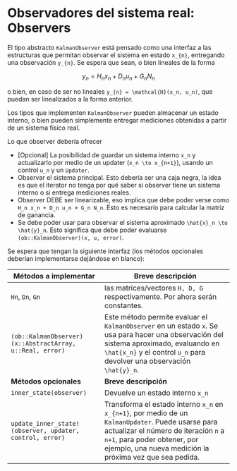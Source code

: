 # Observadores del sistema real: Observers 

El tipo abstracto `KalmanObserver` está pensado como una interfaz a las estructuras
que permitan observar el sistema en estado ``x_{n}``, entregando una observación
``y_{n}``. Se espera que sean, o bien lineales de la forma

```math
y_{n} = H_n x_n + D_n u_n + G_n N_n
```
o bien, en caso de ser no lineales ``y_{n} = \mathcal{H}(x_n, u_n)``, que puedan ser linealizados a la forma anterior. 

Los tipos que implementen `KalmanObserver` pueden almacenar un estado interno, o bien pueden simplemente entregar mediciones obtenidas a partir de un sistema físico real.

Lo que observer debería ofrecer 
- [Opcional] La posibilidad de guardar un sistema interno ``x_n`` y actualizarlo por medio de un updater (``x_n \to x_{n+1}``), usando un control ``u_n`` y un `Updater`. 
- Observar el sistema principal. Esto debería ser una caja negra, la idea es que el iterator no tenga por qué saber si observer tiene un sistema interno o si entrega mediciones reales.
- Observer DEBE ser linearizable, eso implica que debe poder verse como ``H_n x_n + D_n u_n + G_n N_n``. Esto es necesario para calcular la matriz de ganancia. 
- Se debe poder usar para observar el sistema aproximado ``\hat{x}_n \to \hat{y}_n``. Esto significa que debe poder evaluarse `(ob::KalmanObserver)(x, u, error)`.

Se espera que tengan la siguiente interfaz (los métodos opcionales deberían implementarse dejándose en blanco):

Métodos a implementar | Breve descripción
---|---
`Hn`, `Dn`, `Gn` | las matrices/vectores ``H, D, G`` respectivamente. Por ahora serán constantes.
`(ob::KalmanObserver)(x::AbstractArray, u::Real, error)` | Este método permite evaluar el `KalmanObserver` en un estado `x`. Se usa para hacer una observación del sistema aproximado, evaluando en ``\hat{x_n}`` y el control ``u_n`` para devolver una observación ``\hat{y}_n``.
**Métodos opcionales** | **Breve descripción**
`inner_state(observer)` | Devuelve un estado interno ``x_n``
`update_inner_state!(observer, updater, control, error)` | Transforma el estado interno ``x_n`` en ``x_{n+1}``, por medio de un `KalmanUpdater`. Puede usarse para actualizar el número de iteración ``n`` a ``n+1``, para poder obtener, por ejemplo, una nueva medición la próxima vez que sea pedida.